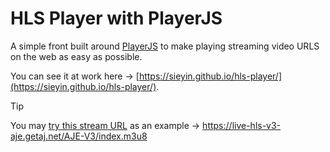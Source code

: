 # HLS Player with PlayerJS

A simple front built around [PlayerJS](https://playerjs.com/) to make playing streaming video URLS on the web as easy as possible.

You can see it at work here → [https://sieyin.github.io/hls-player/](https://sieyin.github.io/hls-player/).

> [!TIP]
> You may [try this stream URL](https://sieyin.github.io/hls-player/?stream=https://live-hls-v3-aje.getaj.net/AJE-V3/index.m3u8) as an example →  https://live-hls-v3-aje.getaj.net/AJE-V3/index.m3u8